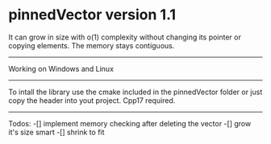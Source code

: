 # pinnedVector version 1.1

It can grow in size with o(1) complexity without changing its pointer or copying elements. The memory stays contiguous.

---

Working on Windows and Linux

---

To intall the library use the cmake included in the pinnedVector folder or just copy the header into yout project.
Cpp17 required.

---
Todos:
-[] implement memory checking after deleting the vector
-[] grow it's size smart
-[] shrink to fit
